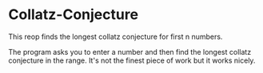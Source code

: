 # Collatz-Conjecture
This reop finds the longest collatz conjecture for first n numbers.

The program asks you to enter a number and then find the longest collatz conjecture in the range. It's not the finest piece of work but it works nicely.
